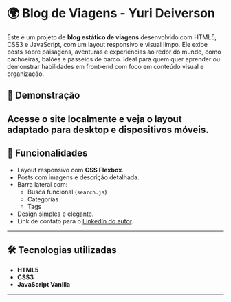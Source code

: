 # 🌍 Blog de Viagens - Yuri Deiverson

Este é um projeto de **blog estático de viagens** desenvolvido com HTML5, CSS3 e JavaScript, com um layout responsivo e visual limpo. Ele exibe posts sobre paisagens, aventuras e experiências ao redor do mundo, como cachoeiras, balões e passeios de barco. Ideal para quem quer aprender ou demonstrar habilidades em front-end com foco em conteúdo visual e organização.

## 📸 Demonstração

Acesse o site localmente e veja o layout adaptado para desktop e dispositivos móveis.
---

## 🚀 Funcionalidades

- Layout responsivo com **CSS Flexbox**.
- Posts com imagens e descrição detalhada.
- Barra lateral com:
  - Busca funcional (`search.js`)
  - Categorias
  - Tags
- Design simples e elegante.
- Link de contato para o [LinkedIn do autor](https://www.linkedin.com/in/yuri-deiverson/).

---

## 🛠️ Tecnologias utilizadas

- **HTML5**
- **CSS3**
- **JavaScript Vanilla**

---
